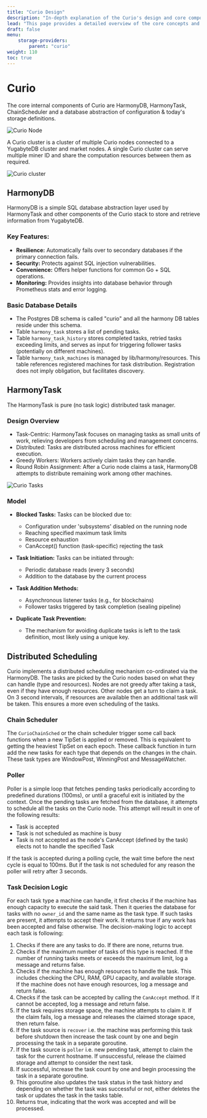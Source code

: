 ```yaml
---
title: "Curio Design"
description: "In-depth explanation of the Curio's design and core components"
lead: "This page provides a detailed overview of the core concepts and components that make up Curio, including HarmonyDB, HarmonyTask, and more."
draft: false
menu:
    storage-providers:
        parent: "curio"
weight: 110
toc: true
---
```


# Curio
The core internal components of Curio are HarmonyDB, HarmonyTask, ChainScheduler and a database abstraction of configuration & today's storage definitions.

![Curio Node](curio-node.png)

A Curio cluster is a cluster of multiple Curio nodes connected to a YugabyteDB cluster and market nodes.
A single Curio cluster can serve multiple miner ID and share the computation resources between them as required.

![Curio cluster](curio-cluster.png)

## HarmonyDB
HarmonyDB is a simple SQL database abstraction layer used by HarmonyTask and other components of the Curio stack to store and retrieve information from YugabyteDB.

### Key Features:
- **Resilience:** Automatically fails over to secondary databases if the primary connection fails.
- **Security:** Protects against SQL injection vulnerabilities.
- **Convenience:** Offers helper functions for common Go + SQL operations.
- **Monitoring:** Provides insights into database behavior through Prometheus stats and error logging.

### Basic Database Details
- The Postgres DB schema is called "curio" and all the harmony DB tables reside under this schema.
- Table `harmony_task` stores a list of pending tasks.
- Table `harmony_task_history` stores completed tasks, retried tasks exceeding limits, and serves as input for triggering follower tasks (potentially on different machines).
- Table `harmony_task_machines` is managed by lib/harmony/resources. This table references registered machines for task distribution. Registration does not imply obligation, but facilitates discovery.

## HarmonyTask

The HarmonyTask is pure (no task logic) distributed task manager.

### Design Overview

- Task-Centric: HarmonyTask focuses on managing tasks as small units of work, relieving developers from scheduling and management concerns.
- Distributed: Tasks are distributed across machines for efficient execution.
- Greedy Workers: Workers actively claim tasks they can handle.
- Round Robin Assignment: After a Curio node claims a task, HarmonyDB attempts to distribute remaining work among other machines.

![Curio Tasks](curio-tasks.png)

### Model

- **Blocked Tasks:** Tasks can be blocked due to:
    - Configuration under 'subsystems' disabled on the running node
    - Reaching specified maximum task limits
    - Resource exhaustion
    - CanAccept() function (task-specific) rejecting the task

- **Task Initiation:** Tasks can be initiated through:
    - Periodic database reads (every 3 seconds)
    - Addition to the database by the current process

- **Task Addition Methods:**
    - Asynchronous listener tasks (e.g., for blockchains)
    - Follower tasks triggered by task completion (sealing pipeline)

- **Duplicate Task Prevention:**
    - The mechanism for avoiding duplicate tasks is left to the task definition, most likely using a unique key.

## Distributed Scheduling
Curio implements a distributed scheduling mechanism co-ordinated via the HarmonyDB. The tasks are picked by the Curio nodes based on what they can handle (type and resources).
Nodes are not greedy after taking a task, even if they have enough resources.
Other nodes get a turn to claim a task. On 3 second intervals, if resources are available then an additional task will be taken.
This ensures a more even scheduling of the tasks.

### Chain Scheduler
The `CurioChainSched` or the chain scheduler trigger some call back functions when a new TipSet is applied or removed. This is equivalent to getting the heaviest TipSet on each epoch.
These callback function in turn add the new tasks for each type that depends on the changes in the chain. These task types are WindowPost, WinningPost and MessageWatcher.

### Poller
Poller is a simple loop that fetches pending tasks periodically according to predefined durations (100ms), or until a graceful exit is initiated by the context.
Once the pending tasks are fetched from the database, it attempts to schedule all the tasks on the Curio node. This attempt will result in one of the following results:
- Task is accepted
- Task is not scheduled as machine is busy
- Task is not accepted as the node's CanAccept (defined by the task) elects not to handle the specified Task

If the task is accepted during a polling cycle, the wait time before the next cycle is equal to 100ms. But if the task is not scheduled for any reason the poller will retry after 3 seconds.

### Task Decision Logic
For each task type a machine can handle, it first checks if the machine has enough capacity to execute the said task.
Then it queries the database for tasks with no `owner_id` and the same name as the task type. If such tasks are present, it attempts to accept their work.
It returns true if any work has been accepted and false otherwise. The decision-making logic to accept each task is following:

1. Checks if there are any tasks to do. If there are none, returns true.
2. Checks if the maximum number of tasks of this type is reached. If the number of running tasks meets or exceeds the maximum limit, log a message and returns false.
3. Checks if the machine has enough resources to handle the task. This includes checking the CPU, RAM, GPU capacity, and available storage. If the machine does not have enough resources, log a message and return false.
4. Checks if the task can be accepted by calling the `CanAccept` method. If it cannot be accepted, log a message and return false.
5. If the task requires storage space, the machine attempts to claim it. If the claim fails, log a message and releases the claimed storage space, then return false.
6. If the task source is `recover` i.e. the machine was performing this task before shutdown then increase the task count by one and begin processing the task in a separate goroutine.
7. If the task source is `poller` i.e. new pending task, attempt to claim the task for the current hostname. If unsuccessful, release the claimed storage and attempt to consider the next task.
8. If successful, increase the task count by one and begin processing the task in a separate goroutine.
9. This goroutine also updates the task status in the task history and depending on whether the task was successful or not, either deletes the task or updates the task in the tasks table.
10. Returns true, indicating that the work was accepted and will be processed.


